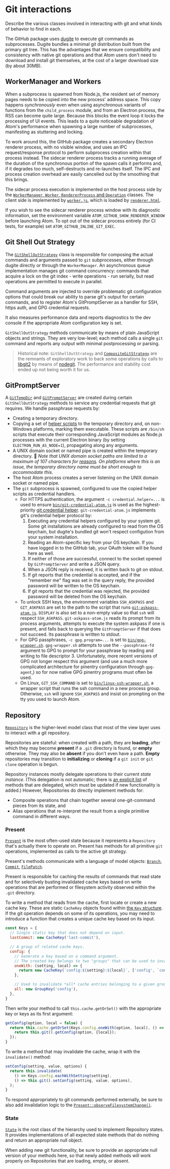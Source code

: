 # Git interactions

Describe the various classes involved in interacting with git and what kinds of behavior to find in each.

The GitHub package uses [dugite](https://github.com/desktop/dugite) to execute git commands as subprocesses. Dugite bundles a minimal git distribution built from the primary git tree. This has the advantages that we ensure compatibility and consistency with native git operations and that Atom users don't need to download and install git themselves, at the cost of a larger download size (by about 30MB).

## WorkerManager and Workers

When a subprocess is spawned from Node.js, the resident set of memory pages needs to be copied into the new process' address space. This copy happens _synchronously_ even when using asynchronous variants of functions from the `child_process` module, and from an Electron process, the RSS can become quite large. Because this blocks the event loop it locks the processing of UI events. This leads to a quite noticeable degradation of Atom's performance when spawning a large number of subprocesses, manifesting as stuttering and locking.

To work around this, the GitHub package creates a secondary Electron renderer process, with no visible window, and uses an IPC request/response protocol to perform subprocess creation within that process instead. The sidecar renderer process tracks a running average of the duration of the synchronous portion of the spawn calls it performs and, if it degrades too much, self-destructs and re-launches itself. The IPC and process creation overhead are easily cancelled out by the smoothing that this brings.

The sidecar process execution is implemented on the host process side by the [`WorkerManager`, `Worker`, `RendererProcess` and `Operation`](/lib/worker-manager.js) classes. The client side is implemented by [`worker.js`](/lib/worker.js), which is loaded by [`renderer.html`](/lib/renderer.html).

If you wish to see the sidecar renderer process window with its diagnostic information, set the environment variable `ATOM_GITHUB_SHOW_RENDERER_WINDOW` before launching Atom. To opt out of the sidecar process entirely (for CI tests, for example) set `ATOM_GITHUB_INLINE_GIT_EXEC`.

## Git Shell Out Strategy

The [`GitShellOutStrategy`](/lib/git-shell-out-strategy.js) class is responsible for composing the actual commands and arguments passed to `git` subprocesses, either through dugite directly or through the `WorkerManager`. An asynchronous queue implementation manages git command concurrency: commands that acquire a lock on the git index - write operations - run serially, but read operations are permitted to execute in parallel.

Command arguments are injected to override problematic git configuration options that could break our ability to parse git's output for certain commands, and to register Atom's GitPromptServer as a handler for SSH, https auth, and GPG credential requests.

It also measures performance data and reports diagnostics to the dev console if the appropriate Atom configuration key is set.

`GitShellOutStrategy` methods communicate by means of plain JavaScript objects and strings. They are very low-level; each method calls a single `git` command and reports any output with minimal postprocessing or parsing.

> Historical note: `GitShellOutStrategy` and [`CompositeGitStrategy`](/lib/composite-git-strategy.js) are the remnants of exploratory work to back some operations by calls to [libgit2](https://libgit2.org/) by means of [nodegit](https://www.npmjs.com/package/nodegit). The performance and stability cost ended up not being worth it for us.

## GitPromptServer

A [`GitTempDir`](/lib/git-temp-dir.js) and [`GitPromptServer`](/lib/git-prompt-server.js) are created during certain `GitShellOutStrategy` methods to service any credential requests that git requires. We handle passphrase requests by:

* Creating a temporary directory.
* Copying a set of [helper scripts](/bin) to the temporary directory and, on non-Windows platforms, marking them executable. These scripts are `/bin/sh` scripts that execute their corresponding JavaScript modules as Node.js processes with the current Electron binary (by setting `ELECTRON_RUN_AS_NODE=1`), propagating along any arguments.
* A UNIX domain socket or named pipe is created within the temporary directory. :memo: _Note that UNIX domain socket paths are limited to a maximum of 107 characters for [reasons](https://unix.stackexchange.com/questions/367008/why-is-socket-path-length-limited-to-a-hundred-chars). On platforms where this is an issue, the temporary directory name must be short enough to accommodate this._
* The host Atom process creates a server listening on the UNIX domain socket or named pipe.
* The `git` subprocess is spawned, configured to use the copied helper scripts as credential handlers.
  * For HTTPS authentication, the argument `-c credential.helper=...` is used to ensure [`bin/git-credential-atom.js`](/bin/git-credential-atom.js) is used as the highest-priority [git credential helper](https://git-scm.com/docs/git-credential). `git-credential-atom.js` implements git's credential helper protocol by:
    1. Executing any credential helpers configured by your system git. Some git installations are already configured to read from the OS keychain, but dugite's bundled git won't respect configution from your system installation.
    2. Reading an Atom-specific key from your OS keychain. If you have logged in to the GitHub tab, your OAuth token will be found here as well.
    3. If neither of those are successful, connect to the socket opened by `GitPromptServer` and write a JSON query.
    4. When a JSON reply is received, it is written back to git on stdout.
    5. If git reports that the credential is accepted, and if the "remember me" flag was set in the query reply, the provided password will be written to the OS keychain.
    6. If git reports that the credential was rejected, the provided password will be deleted from the OS keychain.
  * To unlock SSH keys, the environment variables `SSH_ASKPASS` and `GIT_ASKPASS` are set to the path to the script that runs [`git-askpass-atom.js`](bin/git-askpass-atom.js). `DISPLAY` is also set to a non-empty value so that `ssh` will respect `SSH_ASKPASS`. `git-askpass-atom.js` reads its prompt from its process arguments, attempts to execute the system askpass if one is present, and falls back to querying the `GitPromptServer` if that does not succeed. Its passphrase is written to stdout.
  * For GPG passphrases, `-c gpg.program=...` is set to [`bin/gpg-wrapper.sh`](/bin/gpg-wrapper.sh). `gpg-wrapper.sh` attempts to use the `--passphrase-fd` argument to GPG to prompt for your passphrase by reading and writing to file descriptor 3. Unfortunately, more recent versions of GPG not longer respect this argument (and use a much more complicated architecture for pinentry configuration through `gpg-agent`,) so for now native GPG pinentry programs must often be used.
  * On Linux, `GIT_SSH_COMMAND` is set to [`bin/linux-ssh-wrapper.sh`](/bin/linux-ssh-wrapper.sh), a wrapper script that runs the ssh command in a new process group. Otherwise, `ssh` will ignore `SSH_ASKPASS` and insist on prompting on the tty you used to launch Atom.

## Repository

[`Repository`](/lib/models/repository.js) is the higher-level model class that most of the view layer uses to interact with a git repository.

Repositories are stateful: when created with a path, they are **loading**, after which they may become **present** if a `.git` directory is found, or **empty** otherwise. They may also be **absent** if you don't even have a path. **Empty** repositories may transition to **initializing** or **cloning** if a `git init` or `git clone` operation is begun.

Repository instances mostly delegate operations to their current _state instance_. (This delegation is not automatic; there is [an explicit list](/lib/models/repository.js#L265-363) of methods that are delegated, which must be updated if new functionality is added.) However, Repositories do directly implement methods for:

* Composite operations that chain together several one-git-command pieces from its state, and
* Alias operations that re-interpret the result from a single primitive command in different ways.

### Present

[`Present`](/lib/models/repository-states/present.js) is the most often-used state because it represents a `Repository` that's actually there to operate on. Present has methods for all primitive `git` operations, implemented as calls to the active git strategy.

Present's methods communicate with a language of model objects: [`Branch`](/lib/models/branch.js), [`Commit`](/lib/models/commit.js), [`FilePatch`](/lib/models/file-patch.js).

Present is responsible for caching the results of commands that read state and for selectively busting invalidated cache keys based on write operations that are performed or filesystem activity observed within the `.git` directory.

To write a method that reads from the cache, first locate or create a new cache key. These are static `CacheKey` objects found within [the `Key` structure](/lib/models/repository-states/present.js#L1072-1165). If the git operation depends on some of its operations, you may need to introduce a function that creates a unique cache key based on its input.

```js
const Keys = {
  // Single static key that does not depend on input.
  lastCommit: new CacheKey('last-commit'),

  // A group of related cache keys.
  config: {
    // Generate a key based on a command argument.
    // The created key belongs to two "groups" that can be used to invalidate it.
    oneWith: (setting, local) => {
      return new CacheKey(`config:${setting}:${local}`, ['config', `config:${local}`]);
    },

    // Used to invalidate *all* cache entries belonging to a given group at once.
    all: new GroupKey('config'),
  },
}
```

Then write your method to call `this.cache.getOrSet()` with the appropriate key or keys as its first argument:

```js
getConfig(option, local = false) {
  return this.cache.getOrSet(Keys.config.oneWith(option, local), () => {
    return this.git().getConfig(option, {local});
  });
}
```

To write a method that may invalidate the cache, wrap it with the `invalidate()` method:

```js
setConfig(setting, value, options) {
  return this.invalidate(
    () => Keys.config.eachWithSetting(setting),
    () => this.git().setConfig(setting, value, options),
  );
}
```

To respond appropriately to git commands performed externally, be sure to also add invalidation logic to the [`Present::observeFilesystemChange()`](/lib/models/repository-states/present.js#L94-160).

### State

[`State`](/lib/models/repository-states/state.js) is the root class of the hierarchy used to implement Repository states. It provides implementations of all expected state methods that do nothing and return an appropriate null object.

When adding new git functionality, be sure to provide an appropriate null version of your methods here, so that newly added methods will work properly on Repositories that are loading, empty, or absent.
